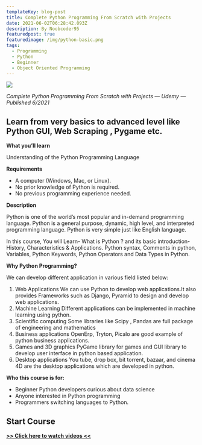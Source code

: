 ```yaml
---
templateKey: blog-post
title: Complete Python Programming From Scratch with Projects
date: 2021-06-02T06:28:42.093Z
description: By Noobcoder95
featuredpost: true
featuredimage: /img/python-basic.png
tags:
  - Programming
  - Python
  - Beginner
  - Object Oriented Programming
---
```

![](/img/python-basic.png)

*Complete Python Programming From Scratch with Projects — Udemy — Published 6/2021*

## Learn from very basics to advanced level like Python GUI, Web Scraping , Pygame etc.

**What you’ll learn**

Understanding of the Python Programming Language

**Requirements**

- A computer (Windows, Mac, or Linux).
- No prior knowledge of Python is required.
- No previous programming experience needed.

**Description**

Python is one of the world’s most popular and in-demand programming language. Python is a general purpose, dynamic, high level, and interpreted programming language. Python is very simple just like English language.

In this course, You will Learn- What is Python ? and its basic introduction- History, Characteristics & Applications. Python syntax, Comments in python, Variables, Python Keywords, Python Operators and Data Types in Python.

**Why Python Programming?**

We can develop different application in various field listed below:

1. Web Applications
   We can use Python to develop web applications.It also provides Frameworks such as Django, Pyramid to design and develop web applications.
2. Machine Learning
   Different applications can be implemented in machine learning using python.
3. Scientific computing
   Some libraries like Scipy , Pandas are full package of engineering and mathematics
4. Business applications
   OpenErp, Tryton, Picalo are good example of python business applications.
5. Games and 3D graphics
   PyGame library for games and GUI library to develop user interface in python based application.
6. Desktop applications
   You tube, drop box, bit torrent, bazaar, and cinema 4D are the desktop applications which are developed in python.

**Who this course is for:**

- Beginner Python developers curious about data science
- Anyone interested in Python programming
- Programmers switching languages to Python.

## **Start Course**

**[>> Click here to watch videos <<](https://www.fembed.com/p/8ywx5a8745ldgme)**
